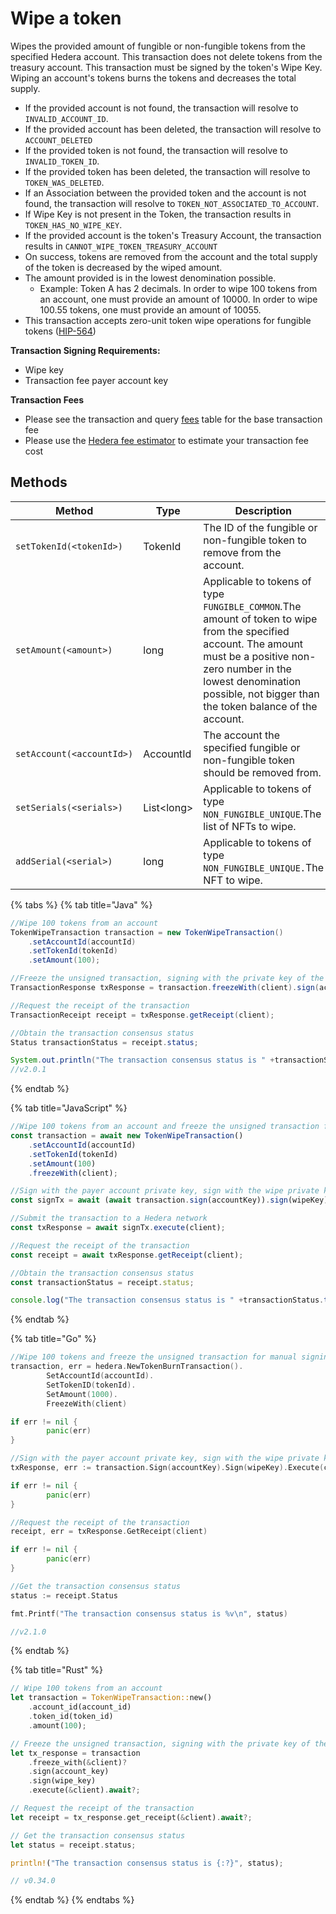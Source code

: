 # Wipe a token

Wipes the provided amount of fungible or non-fungible tokens from the specified Hedera account. This transaction does not delete tokens from the treasury account. This transaction must be signed by the token's Wipe Key. Wiping an account's tokens burns the tokens and decreases the total supply.

* If the provided account is not found, the transaction will resolve to `INVALID_ACCOUNT_ID`.
* If the provided account has been deleted, the transaction will resolve to `ACCOUNT_DELETED`
* If the provided token is not found, the transaction will resolve to `INVALID_TOKEN_ID`.
* If the provided token has been deleted, the transaction will resolve to `TOKEN_WAS_DELETED`.
* If an Association between the provided token and the account is not found, the transaction will resolve to `TOKEN_NOT_ASSOCIATED_TO_ACCOUNT`.
* If Wipe Key is not present in the Token, the transaction results in `TOKEN_HAS_NO_WIPE_KEY`.
* If the provided account is the token's Treasury Account, the transaction results in `CANNOT_WIPE_TOKEN_TREASURY_ACCOUNT`
* On success, tokens are removed from the account and the total supply of the token is decreased by the wiped amount.
* The amount provided is in the lowest denomination possible.
  * Example: Token A has 2 decimals. In order to wipe 100 tokens from an account, one must provide an amount of 10000. In order to wipe 100.55 tokens, one must provide an amount of 10055.
* This transaction accepts zero-unit token wipe operations for fungible tokens ([HIP-564](https://hips.hedera.com/hip/hip-564))

**Transaction Signing Requirements:**

* Wipe key
* Transaction fee payer account key

**Transaction Fees**

* Please see the transaction and query [fees](../../../networks/mainnet/fees/#transaction-and-query-fees) table for the base transaction fee
* Please use the [Hedera fee estimator](https://hedera.com/fees) to estimate your transaction fee cost

## Methods

<table><thead><tr><th width="298">Method</th><th width="136">Type</th><th>Description</th><th>Requirement</th></tr></thead><tbody><tr><td><code>setTokenId(&#x3C;tokenId>)</code></td><td>TokenId</td><td>The ID of the fungible or non-fungible token to remove from the account.</td><td>Required</td></tr><tr><td><code>setAmount(&#x3C;amount>)</code></td><td>long</td><td>Applicable to tokens of type <code>FUNGIBLE_COMMON</code>.The amount of token to wipe from the specified account. The amount must be a positive non-zero number in the lowest denomination possible, not bigger than the token balance of the account.</td><td>Optional</td></tr><tr><td><code>setAccount(&#x3C;accountId>)</code></td><td>AccountId</td><td>The account the specified fungible or non-fungible token should be removed from.</td><td>Required</td></tr><tr><td><code>setSerials(&#x3C;serials>)</code></td><td>List&#x3C;long></td><td>Applicable to tokens of type <code>NON_FUNGIBLE_UNIQUE</code>.The list of NFTs to wipe.</td><td>Optional</td></tr><tr><td><code>addSerial(&#x3C;serial>)</code></td><td>long</td><td>Applicable to tokens of type <code>NON_FUNGIBLE_UNIQUE.</code>The NFT to wipe.</td><td>Optional</td></tr></tbody></table>

{% tabs %}
{% tab title="Java" %}
```java
//Wipe 100 tokens from an account
TokenWipeTransaction transaction = new TokenWipeTransaction()
    .setAccountId(accountId)
    .setTokenId(tokenId)
    .setAmount(100);

//Freeze the unsigned transaction, signing with the private key of the payer and the token's wipe key; submit the transaction to a Hedera network
TransactionResponse txResponse = transaction.freezeWith(client).sign(accountKey).sign(wipeKey).execute(client);

//Request the receipt of the transaction
TransactionReceipt receipt = txResponse.getReceipt(client);

//Obtain the transaction consensus status
Status transactionStatus = receipt.status;

System.out.println("The transaction consensus status is " +transactionStatus);
//v2.0.1
```
{% endtab %}

{% tab title="JavaScript" %}
```javascript
//Wipe 100 tokens from an account and freeze the unsigned transaction for manual signing
const transaction = await new TokenWipeTransaction()
    .setAccountId(accountId)
    .setTokenId(tokenId)
    .setAmount(100)
    .freezeWith(client);

//Sign with the payer account private key, sign with the wipe private key of the token
const signTx = await (await transaction.sign(accountKey)).sign(wipeKey);    

//Submit the transaction to a Hedera network    
const txResponse = await signTx.execute(client);

//Request the receipt of the transaction
const receipt = await txResponse.getReceipt(client);

//Obtain the transaction consensus status
const transactionStatus = receipt.status;

console.log("The transaction consensus status is " +transactionStatus.toString());
```
{% endtab %}

{% tab title="Go" %}
```go
//Wipe 100 tokens and freeze the unsigned transaction for manual signing
transaction, err = hedera.NewTokenBurnTransaction().
        SetAccountId(accountId).
        SetTokenID(tokenId).
        SetAmount(1000).
        FreezeWith(client)

if err != nil {
        panic(err)
}

//Sign with the payer account private key, sign with the wipe private key of the token
txResponse, err := transaction.Sign(accountKey).Sign(wipeKey).Execute(client)

if err != nil {
        panic(err)
}

//Request the receipt of the transaction
receipt, err = txResponse.GetReceipt(client)

if err != nil {
        panic(err)
}

//Get the transaction consensus status
status := receipt.Status

fmt.Printf("The transaction consensus status is %v\n", status)

//v2.1.0
```
{% endtab %}

{% tab title="Rust" %}
```rust
// Wipe 100 tokens from an account
let transaction = TokenWipeTransaction::new()
    .account_id(account_id)
    .token_id(token_id)
    .amount(100);

// Freeze the unsigned transaction, signing with the private key of the payer and the token's wipe key
let tx_response = transaction
    .freeze_with(&client)?
    .sign(account_key)
    .sign(wipe_key)
    .execute(&client).await?;

// Request the receipt of the transaction
let receipt = tx_response.get_receipt(&client).await?;

// Get the transaction consensus status
let status = receipt.status;

println!("The transaction consensus status is {:?}", status);

// v0.34.0
```
{% endtab %}
{% endtabs %}

